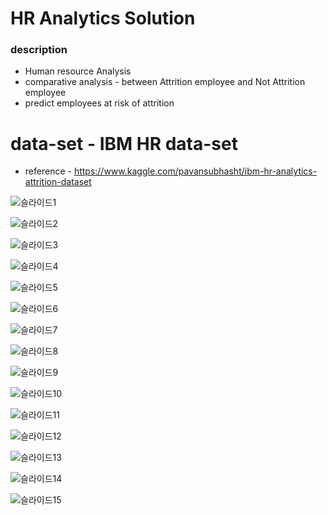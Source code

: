 # HR Analytics Solution
### description
- Human resource Analysis
- comparative analysis - between Attrition employee and Not Attrition employee
- predict employees at risk of attrition

# data-set - IBM HR data-set  
- reference - https://www.kaggle.com/pavansubhasht/ibm-hr-analytics-attrition-dataset 




![슬라이드1](https://user-images.githubusercontent.com/54028026/83845842-981eee00-a744-11ea-8368-45ed0e99577e.PNG)

![슬라이드2](https://user-images.githubusercontent.com/54028026/83845843-98b78480-a744-11ea-9e5b-74e2fed6e6b6.PNG)

![슬라이드3](https://user-images.githubusercontent.com/54028026/83845847-99501b00-a744-11ea-8335-0be044e82450.PNG)

![슬라이드4](https://user-images.githubusercontent.com/54028026/83845850-99501b00-a744-11ea-8aa0-59ebd62a57a4.PNG)

![슬라이드5](https://user-images.githubusercontent.com/54028026/83845851-99e8b180-a744-11ea-8fb5-c7f7c7dade99.PNG)

![슬라이드6](https://user-images.githubusercontent.com/54028026/83845852-99e8b180-a744-11ea-8e91-ec572e1b17ff.PNG)

![슬라이드7](https://user-images.githubusercontent.com/54028026/83845855-9a814800-a744-11ea-89e5-8aa539d9eb19.PNG)

![슬라이드8](https://user-images.githubusercontent.com/54028026/83845859-9a814800-a744-11ea-86c5-8288b91d5693.PNG)

![슬라이드9](https://user-images.githubusercontent.com/54028026/83845864-9b19de80-a744-11ea-835c-0e203c4fd93e.PNG)

![슬라이드10](https://user-images.githubusercontent.com/54028026/83845826-9523fd80-a744-11ea-9e7d-58527486651d.PNG)

![슬라이드11](https://user-images.githubusercontent.com/54028026/83845831-96552a80-a744-11ea-88c1-d2acdf8cd77a.PNG)

![슬라이드12](https://user-images.githubusercontent.com/54028026/83845833-96552a80-a744-11ea-9ec9-22e0f72ec268.PNG)

![슬라이드13](https://user-images.githubusercontent.com/54028026/83845835-96edc100-a744-11ea-8f24-d673768d28bc.PNG)

![슬라이드14](https://user-images.githubusercontent.com/54028026/83845838-97865780-a744-11ea-8579-2ba32dbc2898.PNG)

![슬라이드15](https://user-images.githubusercontent.com/54028026/83845839-981eee00-a744-11ea-83d6-60fb53386161.PNG)

